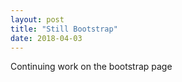 ```yaml
---
layout: post
title: "Still Bootstrap"
date: 2018-04-03
---
```


Continuing work on the bootstrap page